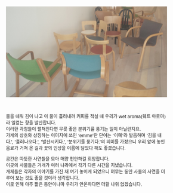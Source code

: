 <style>
    body {
        font-size: 12px;
    }
</style>

![image](./image1.jpg)

<br/>

물을 데워 김이 나고 이 물이 흘러내려 커피를 적실 때 우리가 wet aroma(웨트 아로마)라 일컫는 향을 발산합니다.<br/>
이러한 과정들이 펼쳐진다면 무릇 좋은 분위기를 풍기는 일이 아닐런지요.<br/>
가게의 상호와 상징하는 이미지에 쓰인 ‘emme'란 단어는 '이메'라 발음하며 '김을 내다.', '흘러나오다.', '발산시키다.', '분위기를 풍기다.'의 의미를 가졌으니 우리 앞에 놓인 음료가 거쳐 온 길과 꽃의 인상을 이름에 담았다 해도 좋겠습니다.

공간은 따뜻한 사연들을 모아 매양 편안하길 희망합니다.<br/>
이곳의 사물들은 거개가 여러 나라에서 각기 다른 시간을 지냈습니다.<br/>
개체들은 각자의 이야기를 가진 채 여기 놓이게 되었으니 머무는 동안 사물의 사연을 미루어 보는 것도 좋을 것이라 생각합니다.<br/>
이로 인해 아주 짧은 동안이나마 우리가 안온하다면 더할 나위 없겠습니다.

<br/>
